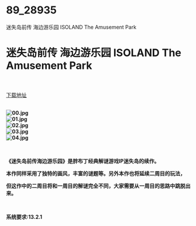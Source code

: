 # 89_28935
迷失岛前传 海边游乐园 ISOLAND The Amusement Park
# 迷失岛前传 海边游乐园 ISOLAND The Amusement Park
 <br/></br>
[下载地址](https://www.switch520.cc/article/28935 "下载地址")
<br/></br>

<p><strong><img title="00.jpg" src="https://www.switch520.cc/muke_img/2022_03_31_19b5f3fea2e9f.jpg" alt="00.jpg"></strong><br>
<strong><img title="01.jpg" src="https://www.switch520.cc/muke_img/2022_03_31_624c035c0e26a.jpg" alt="01.jpg"></strong><br>
<strong><img title="02.jpg" src="https://www.switch520.cc/muke_img/2022_03_31_ec2d40c3bb629.jpg" alt="02.jpg"></strong><br>
<strong><img title="03.jpg" src="https://www.switch520.cc/muke_img/2022_03_31_d30dce5041dd5.jpg" alt="03.jpg"></strong><br>
<strong><img title="04.jpg" src="https://www.switch520.cc/muke_img/2022_03_31_9185d72d7d000.jpg" alt="04.jpg">&nbsp;</strong></p>
<p>&nbsp;</p>
<p><strong>《迷失岛前传海边游乐园》是胖布丁经典解谜游戏IP迷失岛的续作。</strong></p>
<p><strong>本作同样采用了独特的画风，丰富的谜题等。另外本作也将延续二周目的玩法，</strong></p>
<p><strong>但这作中的二周目将和一周目的解谜完全不同，大家需要从一周目的思路中跳脱出来。</strong></p>
<p>&nbsp;</p>
<p><strong>系统要求:13.2.1</strong></p>




